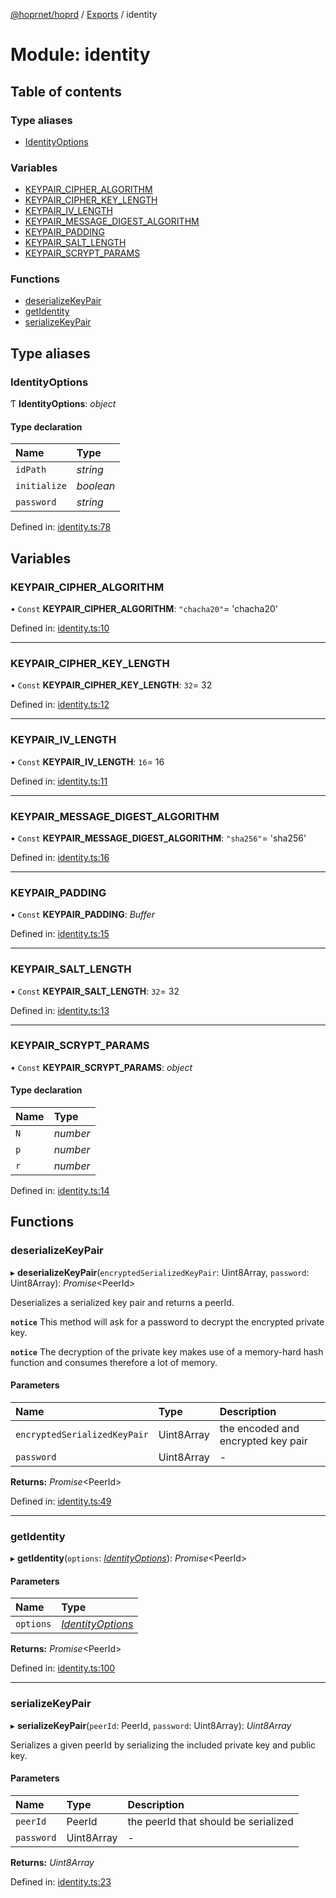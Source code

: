 [@hoprnet/hoprd](../README.md) / [Exports](../modules.md) / identity

# Module: identity

## Table of contents

### Type aliases

- [IdentityOptions](identity.md#identityoptions)

### Variables

- [KEYPAIR_CIPHER_ALGORITHM](identity.md#keypair_cipher_algorithm)
- [KEYPAIR_CIPHER_KEY_LENGTH](identity.md#keypair_cipher_key_length)
- [KEYPAIR_IV_LENGTH](identity.md#keypair_iv_length)
- [KEYPAIR_MESSAGE_DIGEST_ALGORITHM](identity.md#keypair_message_digest_algorithm)
- [KEYPAIR_PADDING](identity.md#keypair_padding)
- [KEYPAIR_SALT_LENGTH](identity.md#keypair_salt_length)
- [KEYPAIR_SCRYPT_PARAMS](identity.md#keypair_scrypt_params)

### Functions

- [deserializeKeyPair](identity.md#deserializekeypair)
- [getIdentity](identity.md#getidentity)
- [serializeKeyPair](identity.md#serializekeypair)

## Type aliases

### IdentityOptions

Ƭ **IdentityOptions**: _object_

#### Type declaration

| Name         | Type      |
| :----------- | :-------- |
| `idPath`     | _string_  |
| `initialize` | _boolean_ |
| `password`   | _string_  |

Defined in: [identity.ts:78](https://github.com/hoprnet/hoprnet/blob/448a47a/packages/hoprd/src/identity.ts#L78)

## Variables

### KEYPAIR_CIPHER_ALGORITHM

• `Const` **KEYPAIR_CIPHER_ALGORITHM**: `"chacha20"`= 'chacha20'

Defined in: [identity.ts:10](https://github.com/hoprnet/hoprnet/blob/448a47a/packages/hoprd/src/identity.ts#L10)

---

### KEYPAIR_CIPHER_KEY_LENGTH

• `Const` **KEYPAIR_CIPHER_KEY_LENGTH**: `32`= 32

Defined in: [identity.ts:12](https://github.com/hoprnet/hoprnet/blob/448a47a/packages/hoprd/src/identity.ts#L12)

---

### KEYPAIR_IV_LENGTH

• `Const` **KEYPAIR_IV_LENGTH**: `16`= 16

Defined in: [identity.ts:11](https://github.com/hoprnet/hoprnet/blob/448a47a/packages/hoprd/src/identity.ts#L11)

---

### KEYPAIR_MESSAGE_DIGEST_ALGORITHM

• `Const` **KEYPAIR_MESSAGE_DIGEST_ALGORITHM**: `"sha256"`= 'sha256'

Defined in: [identity.ts:16](https://github.com/hoprnet/hoprnet/blob/448a47a/packages/hoprd/src/identity.ts#L16)

---

### KEYPAIR_PADDING

• `Const` **KEYPAIR_PADDING**: _Buffer_

Defined in: [identity.ts:15](https://github.com/hoprnet/hoprnet/blob/448a47a/packages/hoprd/src/identity.ts#L15)

---

### KEYPAIR_SALT_LENGTH

• `Const` **KEYPAIR_SALT_LENGTH**: `32`= 32

Defined in: [identity.ts:13](https://github.com/hoprnet/hoprnet/blob/448a47a/packages/hoprd/src/identity.ts#L13)

---

### KEYPAIR_SCRYPT_PARAMS

• `Const` **KEYPAIR_SCRYPT_PARAMS**: _object_

#### Type declaration

| Name | Type     |
| :--- | :------- |
| `N`  | _number_ |
| `p`  | _number_ |
| `r`  | _number_ |

Defined in: [identity.ts:14](https://github.com/hoprnet/hoprnet/blob/448a47a/packages/hoprd/src/identity.ts#L14)

## Functions

### deserializeKeyPair

▸ **deserializeKeyPair**(`encryptedSerializedKeyPair`: Uint8Array, `password`: Uint8Array): _Promise_<PeerId\>

Deserializes a serialized key pair and returns a peerId.

**`notice`** This method will ask for a password to decrypt the encrypted
private key.

**`notice`** The decryption of the private key makes use of a memory-hard
hash function and consumes therefore a lot of memory.

#### Parameters

| Name                         | Type       | Description                        |
| :--------------------------- | :--------- | :--------------------------------- |
| `encryptedSerializedKeyPair` | Uint8Array | the encoded and encrypted key pair |
| `password`                   | Uint8Array | -                                  |

**Returns:** _Promise_<PeerId\>

Defined in: [identity.ts:49](https://github.com/hoprnet/hoprnet/blob/448a47a/packages/hoprd/src/identity.ts#L49)

---

### getIdentity

▸ **getIdentity**(`options`: [_IdentityOptions_](identity.md#identityoptions)): _Promise_<PeerId\>

#### Parameters

| Name      | Type                                             |
| :-------- | :----------------------------------------------- |
| `options` | [_IdentityOptions_](identity.md#identityoptions) |

**Returns:** _Promise_<PeerId\>

Defined in: [identity.ts:100](https://github.com/hoprnet/hoprnet/blob/448a47a/packages/hoprd/src/identity.ts#L100)

---

### serializeKeyPair

▸ **serializeKeyPair**(`peerId`: PeerId, `password`: Uint8Array): _Uint8Array_

Serializes a given peerId by serializing the included private key and public key.

#### Parameters

| Name       | Type       | Description                          |
| :--------- | :--------- | :----------------------------------- |
| `peerId`   | PeerId     | the peerId that should be serialized |
| `password` | Uint8Array | -                                    |

**Returns:** _Uint8Array_

Defined in: [identity.ts:23](https://github.com/hoprnet/hoprnet/blob/448a47a/packages/hoprd/src/identity.ts#L23)
